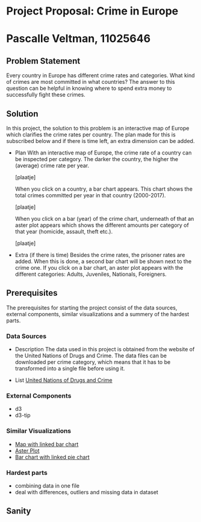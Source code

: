 # Project Proposal: Crime in Europe
# Pascalle Veltman, 11025646

## Problem Statement
Every country in Europe has different crime rates and categories. What kind of crimes are most committed in what countries? The answer to this question can be helpful in knowing where to spend extra money to successfully fight these crimes.

## Solution
In this project, the solution to this problem is an interactive map of Europe which clarifies the crime rates per country. The plan made for this is subscribed below and if there is time left, an extra dimension can be added.

  * Plan
    With an interactive map of Europe, the crime rate of a country can be inspected per category. The darker the country, the higher the (average) crime rate per year.

    [plaatje]

    When you click on a country, a bar chart appears. This chart shows the total crimes committed per year in that country (2000-2017).

    [plaatje]

    When you click on a bar (year) of the crime chart, underneath of that an aster plot appears which shows the different amounts per category of that year (homicide, assault, theft etc.).

    [plaatje]

  * Extra (if there is time)
    Besides the crime rates, the prisoner rates are added. When this is done, a second bar chart will be shown next to the crime one. If you click on a bar chart, an aster plot appears with the different categories: Adults, Juveniles, Nationals, Foreigners.


## Prerequisites
The prerequisites for starting the project consist of the data sources, external components, similar visualizations and a summery of the hardest parts.

### Data Sources
  * Description
    The data used in this project is obtained from the website of the United Nations of Drugs and Crime. The data files can be downloaded per crime category, which means that it has to be transformed into a single file before using it.

  * List
    [United Nations of Drugs and Crime](https://dataunodc.un.org/crime)

### External Components
  * d3
  * d3-tip

### Similar Visualizations
  * [Map with linked bar chart](https://vida.io/documents/4vZ9mRGyepoyQxFcK)
  * [Aster Plot](http://bl.ocks.org/bbest/2de0e25d4840c68f2db1)
  * [Bar chart with linked pie chart](http://bl.ocks.org/NPashaP/96447623ef4d342ee09b)

### Hardest parts
  * combining data in one file
  * deal with differences, outliers and missing data in dataset

## Sanity
